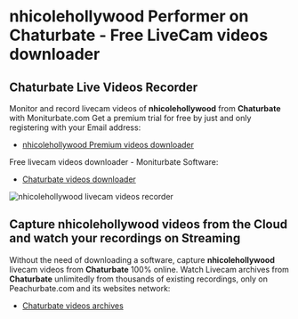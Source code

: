 # nhicolehollywood Performer on Chaturbate - Free LiveCam videos downloader

## Chaturbate Live Videos Recorder

Monitor and record livecam videos of **nhicolehollywood** from **Chaturbate** with Moniturbate.com
Get a premium trial for free by just and only registering with your Email address:
* [nhicolehollywood Premium videos downloader](https://moniturbate.com/request-demo-licence-key.html)

Free livecam videos downloader - Moniturbate Software:
* [Chaturbate videos downloader](https://moniturbate.com/moniturbate-download-software.html)

![nhicolehollywood livecam videos recorder](https://peachurnet.com/templates/moniturbate-software.png)


## Capture nhicolehollywood videos from the Cloud and watch your recordings on Streaming

Without the need of downloading a software, capture **nhicolehollywood** livecam videos from **Chaturbate** 100% online.
Watch Livecam archives from **Chaturbate** unlimitedly from thousands of existing recordings, only on Peachurbate.com and its websites network:
* [Chaturbate videos archives](https://peachurnet.com/)